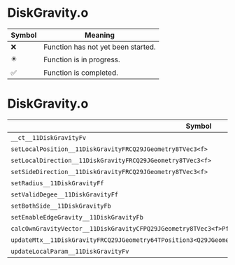 # DiskGravity.o
| Symbol | Meaning 
| ------------- | ------------- 
| :x: | Function has not yet been started. 
| :eight_pointed_black_star: | Function is in progress. 
| :white_check_mark: | Function is completed. 


# DiskGravity.o
| Symbol | Decompiled? |
| ------------- | ------------- |
| `__ct__11DiskGravityFv` | :white_check_mark: |
| `setLocalPosition__11DiskGravityFRCQ29JGeometry8TVec3<f>` | :white_check_mark: |
| `setLocalDirection__11DiskGravityFRCQ29JGeometry8TVec3<f>` | :white_check_mark: |
| `setSideDirection__11DiskGravityFRCQ29JGeometry8TVec3<f>` | :white_check_mark: |
| `setRadius__11DiskGravityFf` | :white_check_mark: |
| `setValidDegee__11DiskGravityFf` | :white_check_mark: |
| `setBothSide__11DiskGravityFb` | :white_check_mark: |
| `setEnableEdgeGravity__11DiskGravityFb` | :white_check_mark: |
| `calcOwnGravityVector__11DiskGravityCFPQ29JGeometry8TVec3<f>PfRCQ29JGeometry8TVec3<f>` | :x: |
| `updateMtx__11DiskGravityFRCQ29JGeometry64TPosition3<Q29JGeometry38TMatrix34<Q29JGeometry13SMatrix34C<f>>>` | :white_check_mark: |
| `updateLocalParam__11DiskGravityFv` | :x: |

